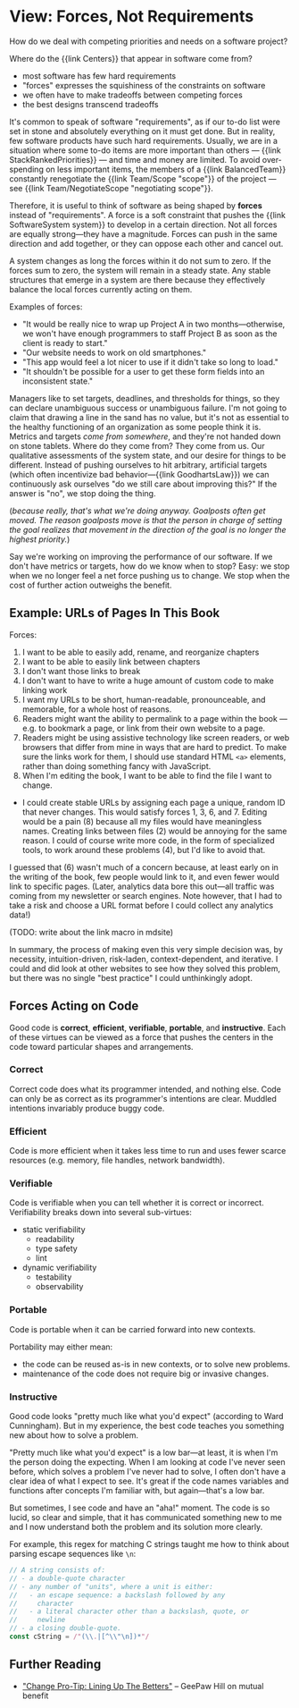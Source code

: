 # View: Forces, Not Requirements

<div class="summary-block">

How do we deal with competing priorities and needs on a software project?

Where do the {{link Centers}} that appear in software come from?

</div>

- most software has few hard requirements
- "forces" expresses the squishiness of the constraints on software
- we often have to make tradeoffs between competing forces
- the best designs transcend tradeoffs

It's common to speak of software "requirements", as if our to-do list were set in
stone and absolutely everything on it must get done. But in reality, few software
products have such hard requirements. Usually, we are in a situation where some to-do items are more important
than others — {{link StackRankedPriorities}} — and time and money are limited. To avoid over-spending on less important
items, the members of a {{link BalancedTeam}} constantly renegotiate the {{link Team/Scope "scope"}} of the
project — see {{link Team/NegotiateScope "negotiating scope"}}.

Therefore, it is useful to think of software as being shaped by **forces** instead of "requirements". A force is a soft
constraint that pushes the {{link SoftwareSystem system}} to develop in a certain
direction. Not all forces are equally strong—they have a magnitude. Forces can push in the same direction and add together,
or they can oppose each other and cancel out.

A system changes as long the forces within it do not sum to zero. If the forces sum to zero, the system will remain in a steady state. Any stable structures that emerge in a system are there because they effectively balance the local forces currently acting on them.

Examples of forces:

- "It would be really nice to wrap up Project A in two months—otherwise, we won't have enough
  programmers to staff Project B as soon as the client is ready to start."
- "Our website needs to work on old smartphones."
- "This app would feel a lot nicer to use if it didn't take so long to load."
- "It shouldn't be possible for a user to get these form fields into an inconsistent state."

Managers like to set targets, deadlines, and thresholds for things, so they can declare unambiguous success or unambiguous failure. I'm not going to claim that drawing a line in the sand has no value,
but it's not as essential to the healthy functioning of an organization as some people think it is. Metrics and targets *come from somewhere*, and they're not handed down on stone tablets.
Where do they come from? They come from us. Our qualitative assessments of the system state, and our desire for things
to be different. Instead of pushing ourselves to hit arbitrary, artificial targets (which often incentivize bad behavior—{{link GoodhartsLaw}}) we can continuously ask ourselves "do we still care about improving this?" If the answer is "no", we stop doing the thing.

(_because really, that's what we're doing anyway. Goalposts often get moved. The reason goalposts move is that the person in charge of setting the goal realizes that movement in the direction of the goal is no longer the highest priority._)

Say we're working on improving the performance of our software. If we don't have metrics or targets, how do we know when to stop? Easy: we stop when we no longer feel a net force pushing us to change. We stop
when the cost of further action outweighs the benefit.

## Example: URLs of Pages In This Book

Forces:

1. I want to be able to easily add, rename, and reorganize chapters
2. I want to be able to easily link between chapters
3. I don't want those links to break
4. I don't want to have to write a huge amount of custom code to make linking work
5. I want my URLs to be short, human-readable, pronounceable, and memorable, for a whole host of reasons.
6. Readers might want the ability to permalink to a page within the book — e.g. to bookmark a page, or link from their own website to a page.
7. Readers might be using assistive technology like screen readers, or web browsers that differ from mine in ways that are hard to predict. To make sure the links work for them, I should use standard HTML `<a>` elements, rather than doing something fancy with JavaScript.
8. When I'm editing the book, I want to be able to find the file I want to change.

- I could create stable URLs by assigning each page a unique, random ID that never changes. This would satisfy forces 1, 3, 6, and 7. Editing would be a pain (8) because all my files would have meaningless names. Creating links between files (2) would be annoying for the same reason. I could of course write more code, in the form of specialized tools, to work around these problems (4), but I'd like to avoid that.

I guessed that (6) wasn't much of a concern because, at least early on in the writing of the book, few people would link to it, and even fewer would link to specific pages. (Later, analytics data bore this out—all traffic was coming from my newsletter or search engines. Note however, that I had to take a risk and choose a URL format before I could collect any analytics data!)

(TODO: write about the link macro in mdsite)

In summary, the process of making even this very simple decision was, by necessity, intuition-driven, risk-laden, context-dependent, and iterative. I could and did look at other websites to see how they solved this problem, but there was no single "best practice" I could unthinkingly adopt.

## Forces Acting on Code

Good code is **correct**, **efficient**, **verifiable**, **portable**, and **instructive**. Each of these virtues can be viewed as a force that pushes the centers in the code toward particular shapes and arrangements.

### Correct

Correct code does what its programmer intended, and nothing else. Code can only be as correct as its programmer's intentions are clear. Muddled intentions invariably produce buggy code.

### Efficient

Code is more efficient when it takes less time to run and uses fewer scarce resources (e.g. memory, file handles, network bandwidth).

### Verifiable

Code is verifiable when you can tell whether it is correct or incorrect. Verifiability breaks down into several sub-virtues:

- static verifiability
  - readability
  - type safety
  - lint
- dynamic verifiability
  - testability
  - observability

### Portable

Code is portable when it can be carried forward into new contexts.

Portability may either mean:

- the code can be reused as-is in new contexts, or to solve new problems.
- maintenance of the code does not require big or invasive changes.

### Instructive

Good code looks "pretty much like what you'd expect" (according to Ward Cunningham). But in my experience, the best code teaches you something new about how to solve a problem.

"Pretty much like what you'd expect" is a low bar—at least, it is when I'm the person doing the expecting. When I am looking at code I've never seen before, which solves a problem I've never had to solve, I often don't have a clear idea of what I expect to see. It's great if the code names variables and functions after concepts I'm familiar with, but again—that's a low bar.

But sometimes, I see code and have an "aha!" moment. The code is so lucid, so clear and simple, that it has communicated something new to me and I now understand both the problem and its solution more clearly.

For example, this regex for matching C strings taught me how to think about parsing escape sequences like `\n`:

```js
// A string consists of:
// - a double-quote character
// - any number of "units", where a unit is either:
//   - an escape sequence: a backslash followed by any
//     character
//   - a literal character other than a backslash, quote, or
//     newline
// - a closing double-quote.
const cString = /"(\\.|[^\\"\n])*"/
```

## Further Reading

- ["Change Pro-Tip: Lining Up The Betters"](https://www.geepawhill.org/2019/05/15/change-pro-tip-lining-up-the-betters/) – GeePaw Hill on mutual benefit